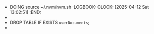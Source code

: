 - DOING source ~/.nvm/nvm.sh
  :LOGBOOK:
  CLOCK: [2025-04-12 Sat 13:02:51]
  :END:
-
- DROP TABLE IF EXISTS `userDocuments`;
-
